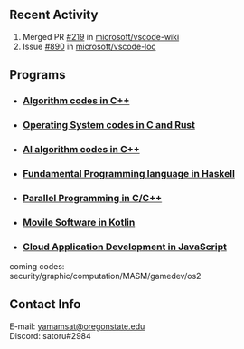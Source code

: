 

## Recent Activity

<!--START_SECTION:activity-->
1. Merged PR [#219](https://github.com/microsoft/vscode-wiki/pull/219) in [microsoft/vscode-wiki](https://github.com/microsoft/vscode-wiki)
2. Issue [#890](https://github.com/microsoft/vscode-loc/issues/890) in [microsoft/vscode-loc](https://github.com/microsoft/vscode-loc)

## Programs

* ### [Algorithm codes in C++](https://github.com/OSUsatoru/cpp_codes_alg)
* ### [Operating System codes in C and Rust](https://github.com/OSUsatoru/OperatingSystem_codes)
* ### [AI algorithm codes in C++](https://github.com/OSUsatoru/IntroAI)
* ### [Fundamental Programming language in Haskell](https://github.com/OSUsatoru/FundamentalProgramming)
* ### [Parallel Programming in C/C++](https://github.com/OSUsatoru/ParallelProgramming)
* ### [Movile Software in Kotlin](https://github.com/OSUsatoru/Mobile-Software-Development)
* ### [Cloud Application Development in JavaScript](https://github.com/OSUsatoru/Cloud-Applicatoin-Development)

coming codes: \
security/graphic/computation/MASM/gamedev/os2
## Contact Info

E-mail: yamamsat@oregonstate.edu</br>
Discord: satoru#2984

<!--END_SECTION:activity-->


<!--
**OSUsatoru/OSUsatoru** is a ✨ _special_ ✨ repository because its `README.md` (this file) appears on your GitHub profile.

Here are some ideas to get you started:

- 🔭 I’m currently working on ...
- 🌱 I’m currently learning ...
- 👯 I’m looking to collaborate on ...
- 🤔 I’m looking for help with ...
- 💬 Ask me about ...
- 📫 How to reach me: ...
- 😄 Pronouns: ...
- ⚡ Fun fact: ...
-->
